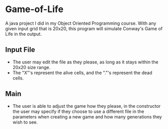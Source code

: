 # Game-of-Life

A java project I did in my Object Oriented Programming course. With any given input grid that is 20x20, this program will simulate Conway's Game of Life in the output.

## Input File
* The user may edit the file as they please, as long as it stays within the 20x20 size range.
* The "X"'s represent the alive cells, and the "."'s represent the dead cells.

## Main
* The user is able to adjust the game how they please, in the constructor the user may specify if they choose to use a different file in the parameters when creating a new game and how many generations they wish to see.